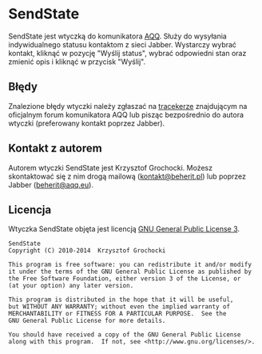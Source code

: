 SendState
======
SendState jest wtyczką do komunikatora [AQQ](http://www.aqq.eu/pl.php). Służy do wysyłania indywidualnego statusu kontaktom z sieci Jabber. Wystarczy wybrać kontakt, kliknąć w pozycję "Wyślij status", wybrać odpowiedni stan oraz zmienić opis i kliknąć w przycisk "Wyślij".

Błędy
-------
Znalezione błędy wtyczki należy zgłaszać na [tracekerze](http://forum.aqq.eu/tracker/project-74-sendstate/) znajdującym na oficjalnym forum komunikatora AQQ lub pisząc bezpośrednio do autora wtyczki (preferowany kontakt poprzez Jabber).

Kontakt z autorem
-------
Autorem wtyczki SendState jest Krzysztof Grochocki. Możesz skontaktować się z nim drogą mailową (kontakt@beherit.pl) lub poprzez Jabber (beherit@aqq.eu).

Licencja
-------
Wtyczka SendState objęta jest licencją [GNU General Public License 3](http://www.gnu.org/copyleft/gpl.html).

    SendState
    Copyright (C) 2010-2014  Krzysztof Grochocki

    This program is free software: you can redistribute it and/or modify
    it under the terms of the GNU General Public License as published by
    the Free Software Foundation, either version 3 of the License, or
    (at your option) any later version.

    This program is distributed in the hope that it will be useful,
    but WITHOUT ANY WARRANTY; without even the implied warranty of
    MERCHANTABILITY or FITNESS FOR A PARTICULAR PURPOSE.  See the
    GNU General Public License for more details.

    You should have received a copy of the GNU General Public License
    along with this program.  If not, see <http://www.gnu.org/licenses/>.